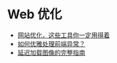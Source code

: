 # Web 优化

- [网站优化，这些工具你一定用得着](http://jartto.wang/2019/09/08/web-optimization-tools/)
- [如何优雅处理前端异常？](http://jartto.wang/2018/11/20/js-exception-handling/)
- [延迟加载图像的完整指南](https://css-tricks.com/the-complete-guide-to-lazy-loading-images/)
